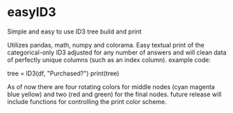 # easyID3
Simple and easy to use ID3 tree build and print

Utilizes pandas, math, numpy and colorama. 
Easy textual print of the categorical-only ID3 adjusted for any number of answers and will clean data of perfectly unique columns (such as an index column).
example code:

tree = ID3(df, "Purchased?")
print(tree)

As of now there are four rotating colors for middle nodes (cyan magenta blue yellow) and two (red and green) for the final nodes. future release will include functions for controlling the print color scheme.
